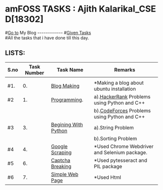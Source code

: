 # amFOSS TASKS : Ajith Kalarikal_CSE D[18302]
#[Go to](https://ajithkalarikal.wordpress.com/) My Blog     -------------   #[Given Tasks](https://docs.google.com/document/d/1JWL3YxBHTPaVITfda4wVuuT9-7xuTdDralVpbtNjVvM/edit)
\
#All the tasks that i have done till this day.
## LISTS:
| **S.no** | **Task Number** | **Task Name**             | **Remarks** |
|----------|-----------------|---------------------------|-------------|
|          |                 |                           |             |
|#1.|0.|[Blog Making](/TASK_0)|*Making a blog about ubuntu installation|
|#2|1.|[Programming](/TASK_1).|a).[HackerRank](/) Problems using Python and C++|
||||b).[CodeForces](/) Problems using Python and C++|
|#3|3.|[Begining With Python](/TASK_3)|a).String Problem
||||b).Sorting Problem
|#4|4.|[Google Scraping](/TASK_4)|*Used Chrome Webdriver and Selenium package.
|#5|6.|[Captcha Breaking](/TASK_^6)|*Used pytesseract and PIL package
|#6|7.|[Simple Web Page](/TASK_&)|*Used Html

